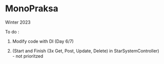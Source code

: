 # MonoPraksa
Winter 2023

To do :

1. Modify code with DI (Day 6/7)


2. (Start and Finish (3x Get, Post, Update, Delete) in StarSystemController) - not prioritzed

